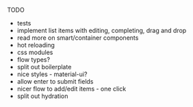 TODO

- tests
- implement list items with editing, completing, drag and drop
- read more on smart/container components
- hot reloading
- css modules
- flow types?
- split out boilerplate
- nice styles - material-ui?
- allow enter to submit fields
- nicer flow to add/edit items - one click
- split out hydration
